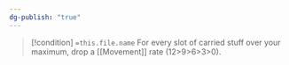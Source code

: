 ```yaml
---
dg-publish: "true"
---
```


> [!condition] `=this.file.name`
>For every slot of carried stuff over your maximum, drop a [[Movement]] rate (12>9>6>3>0).